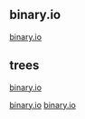 ## binary.io
[binary.io](https://artem-viktorovich.github.io/binary.io/binary/index.html)

## trees
[binary.io](https://artem-viktorovich.github.io/binary.io/trees/img/1/iskusstvennye_elki.png)

[binary.io](https://artem-viktorovich.github.io/binary.io/trees/img/2/1446136616_christmas_3.png)
[binary.io](https://artem-viktorovich.github.io/binary.io/trees/img/2/bg-2.png)
